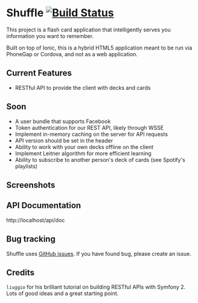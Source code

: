  Shuffle [![Build Status](https://travis-ci.org/richardrowe/shuffle.svg?branch=master)](https://travis-ci.org/richardrowe/shuffle)
========

This project is a flash card application that intelligently serves you information you want to remember.

Built on top of Ionic, this is a hybrid HTML5 application meant to be run via PhoneGap or Cordova, and not as a web application. 

## Current Features

* RESTful API to provide the client with decks and cards

## Soon

* A user bundle that supports Facebook
* Token authentication for our REST API, likely through WSSE
* Implement in-memory caching on the server for API requests
* API version should be set in the header 
* Ability to work with your own decks offline on the client
* Implement Leitner algorithm for more efficient learning 
* Ability to subscribe to another person's deck of cards (see Spotify's playlists)

## Screenshots


## API Documentation

http://localhost/api/doc

Bug tracking
------------

Shuffle uses [GitHub issues](https://github.com/richardrowe/shuffle/issues).
If you have found bug, please create an issue.

## Credits

`liuggio` for his brilliant tutorial on building RESTful APIs with Symfony 2. Lots of good ideas and a great starting point.